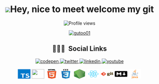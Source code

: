 


<h1 align="center"><img src="https://raw.githubusercontent.com/kaueMarques/kaueMarques/master/hi.gif" width="30px">Hey, nice to meet welcome my git</h1>

<p align="center"><img src="https://komarev.com/ghpvc/?username=gustavo&color=blue" alt="Profile views" /> </p>


<div align="center">

<!--   <img width="530em" src="https://github-readme-stats.vercel.app/api?username=gutoo01&show_icons=true&theme=vision-friendly-dark" alt="gutoo01's stats"/> -->
  [![gutoo01](https://github-readme-stats.vercel.app/api/top-langs/?username=gutoo01&hide=html&layout=compact=true&theme=tokyonight)](https://github.com/gutoo01/)


## 👨🏽‍🦲 &nbsp;Social Links


<a href="https://codepen.io/gutoo01" target="_blank">
  <img align="center" src="https://img.shields.io/badge/-gutoo01-05122A?style=flat&logo=codepen" alt="codepen"/>
</a>
<a href="https://twitter.com/GuTrindade01" target="_blank">
  <img align="center" src="https://img.shields.io/badge/-Gustavo-05122A?style=flat&logo=twitter" alt="twitter"/>  
</a>
<a href="https://www.linkedin.com/in/gustavo-trindade01/" target="_blank">
  <img align="center" src="https://img.shields.io/badge/-Gustavo-trindade?style=flat&color=darkblue&logo=linkedin" alt="linkedin"/>
</a>
<a href="https://youtube.com/channel/UCgmVzoHZFUjayXijJcNWl2A" target="_blank">
 <img align="center" src="https://img.shields.io/badge/-Gustavo-UCgmVz?style=flat&color=darkred&logo=youtube" alt="youtube"/>
</a>
</div>
<div align="center" style="display: inline_block"><br>
  <code><img height="30" width="40" src="https://raw.githubusercontent.com/github/explore/80688e429a7d4ef2fca1e82350fe8e3517d3494d/topics/typescript/typescript.png"></code>
  <code><img height="30" width="40" src="https://camo.githubusercontent.com/5f54c0817521724a2deae8dedf0c280a589fd0aa9bffd7f19fa6254bb52e996a/68747470733a2f2f6e6573746a732e636f6d2f696d672f6c6f676f2d736d616c6c2e737667"/></code>
  <code><img height="30" width="40" src="https://raw.githubusercontent.com/github/explore/80688e429a7d4ef2fca1e82350fe8e3517d3494d/topics/html/html.png"></code>
  <code><img height="30" width="40" src="https://raw.githubusercontent.com/github/explore/80688e429a7d4ef2fca1e82350fe8e3517d3494d/topics/css/css.png"></code>
  <code><img height="30" width="40" src="https://raw.githubusercontent.com/github/explore/80688e429a7d4ef2fca1e82350fe8e3517d3494d/topics/nodejs/nodejs.png"></code>
  <code><img height="30" width="40" src="https://raw.githubusercontent.com/github/explore/80688e429a7d4ef2fca1e82350fe8e3517d3494d/topics/react/react.png"></code>
  <code><img height="30" width="40" src="https://raw.githubusercontent.com/github/explore/80688e429a7d4ef2fca1e82350fe8e3517d3494d/topics/git/git.png"></code>
  <code><img height="30" width="40" src="https://raw.githubusercontent.com/github/explore/80688e429a7d4ef2fca1e82350fe8e3517d3494d/topics/markdown/markdown.png"></code>
  <code><img height="30" width="40" src="https://raw.githubusercontent.com/github/explore/80688e429a7d4ef2fca1e82350fe8e3517d3494d/topics/java/java.png"></code>
 <br>
